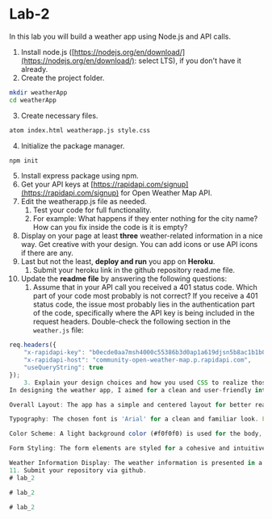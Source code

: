 # Lab-2

In this lab you will build a weather app using Node.js and API calls.

1. Install node.js ([https://nodejs.org/en/download/](https://nodejs.org/en/download/): select LTS), if you don't have it already.
2. Create the project folder.

```bash
mkdir weatherApp
cd weatherApp
```

3. Create necessary files.

```bash
atom index.html weatherapp.js style.css
```

4. Initialize the package manager.

```bash
npm init
```

5. Install express package using npm.
6. Get your API keys at [https://rapidapi.com/signup](https://rapidapi.com/signup) for Open Weather Map API.
7. Edit the weatherapp.js file as needed. 
    1. Test your code for full functionality.
    2. For example: What happens if they enter nothing for the city name? How can you fix inside the code is it is empty?
8. Display on your page at least **three** weather-related information in a nice way. Get creative with your design. You can add icons or use API icons if there are any.
9. Last but not the least, **deploy and run** you app on **Heroku**.
    1. Submit your heroku link in the github repository read.me file.
10. Update the **readme file** by answering the following questions:
    1. Assume that in your API call you received a 401 status code. Which part of your code most probably is not correct?
       If you receive a 401 status code, the issue most probably lies in the authentication part of the code, specifically where the API key is being included in the request headers. Double-check the following section in the `weather.js` file:

```javascript
req.headers({
    "x-rapidapi-key": "b0ecde0aa7msh4000c55386b3d0ap1a619djsn5b8ac1b1b077",
    "x-rapidapi-host": "community-open-weather-map.p.rapidapi.com",
    "useQueryString": true
});
    3. Explain your design choices and how you used CSS to realize those changes.
In designing the weather app, I aimed for a clean and user-friendly interface. Here are some key design choices and how CSS was utilized:

Overall Layout: The app has a simple and centered layout for better readability and focus. The content is placed in a container with a maximum width to ensure responsiveness.

Typography: The chosen font is 'Arial' for a clean and familiar look. Font sizes are carefully selected to maintain a balance between readability and aesthetics.

Color Scheme: A light background color (#f0f0f0) is used for the body, providing a subtle contrast to the content. The main button has a contrasting color (#007bff) to make it stand out, and a darker shade on hover (#0056b3) provides visual feedback.

Form Styling: The form elements are styled for a cohesive and intuitive user experience. Labels and input fields have appropriate spacing and font sizes.

Weather Information Display: The weather information is presented in a bordered and slightly elevated container (#weather-info) for clear separation. The container has a white background for readability, and a border-radius gives it a subtle rounded appearance.
11. Submit your repository via github.
#   l a b _ 2  
 #   l a b _ 2  
 #   l a b _ 2  
 